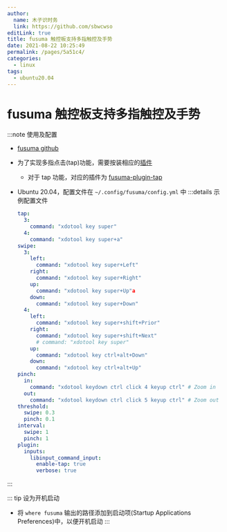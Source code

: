 ```yaml
---
author: 
  name: 木子识时务
  link: https://github.com/sbwcwso
editLink: true
title: fusuma 触控板支持多指触控及手势
date: 2021-08-22 10:25:49
permalink: /pages/5a51c4/
categories: 
  - linux
tags: 
  - ubuntu20.04
---
```


# fusuma 触控板支持多指触控及手势

:::note 使用及配置
* [fusuma github](https://github.com/iberianpig/fusuma)
* 为了实现多指点击(tap)功能，需要按装相应的[插件](https://github.com/iberianpig/fusuma#installation-of-fusuma-plugins)
  * 对于 tap 功能，对应的插件为 [fusuma-plugin-tap](https://github.com/iberianpig/fusuma-plugin-tap)
* Ubuntu 20.04，配置文件在 `~/.config/fusuma/config.yml` 中
  :::details 示例配置文件

    ```yml
    tap:
      3:
        command: "xdotool key super"
      4:
        command: "xdotool key super+a"
    swipe:
      3:
        left:
          command: "xdotool key super+Left"
        right:
          command: "xdotool key super+Right"
        up:
          command: "xdotool key super+Up"a
        down:
          command: "xdotool key super+Down"
      4:
        left:
          command: "xdotool key super+shift+Prior"
        right:
          command: "xdotool key super+shift+Next"
          # command: "xdotool key super"
        up:
          command: "xdotool key ctrl+alt+Down"
        down:
          command: "xdotool key ctrl+alt+Up"
    pinch:
      in:
        command: "xdotool keydown ctrl click 4 keyup ctrl" # Zoom in
      out:
        command: "xdotool keydown ctrl click 5 keyup ctrl" # Zoom out
    threshold:
      swipe: 0.3
      pinch: 0.1
    interval:
      swipe: 1
      pinch: 1
    plugin:
      inputs:
        libinput_command_input:
          enable-tap: true
          verbose: true
    ```

:::

::: tip 设为开机启动
* 将 `where fusuma` 输出的路径添加到启动项(Startup Applications Preferences)中，以便开机启动
:::
